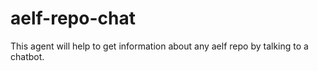 # aelf-repo-chat
This agent will help to get information about any aelf repo by talking to a chatbot.
